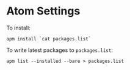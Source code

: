 # Atom Settings

To install:

```
apm install `cat packages.list`
```

To write latest packages to `packages.list`:

```
apm list --installed --bare > packages.list
```
